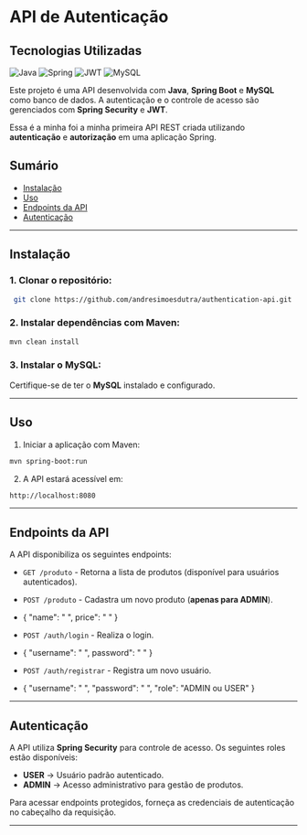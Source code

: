 # API de Autenticação

## Tecnologias Utilizadas
![Java](https://img.shields.io/badge/java-%23ED8B00.svg?style=for-the-badge&logo=openjdk&logoColor=white)
![Spring](https://img.shields.io/badge/Spring-6DB33F?style=for-the-badge&logo=spring&logoColor=white)
![JWT](https://img.shields.io/badge/JWT-000000?style=for-the-badge&logo=JSON%20web%20tokens&logoColor=white)
![MySQL](https://img.shields.io/badge/MySQL-005C84?style=for-the-badge&logo=mysql&logoColor=white)

Este projeto é uma API desenvolvida com **Java**, **Spring Boot** e **MySQL** como banco de dados. A autenticação e o controle de acesso são gerenciados com **Spring Security** e **JWT**.

Essa é a minha foi a minha primeira API REST criada utilizando **autenticação** e **autorização** em uma aplicação Spring.



## Sumário

- [Instalação](#instala%C3%A7%C3%A3o)
- [Uso](#uso)
- [Endpoints da API](#endpoints-da-api)
- [Autenticação](#autentica%C3%A7%C3%A3o)

---

## Instalação

### 1. Clonar o repositório:

```sh
 git clone https://github.com/andresimoesdutra/authentication-api.git
```

### 2. Instalar dependências com Maven:

```sh
mvn clean install
```

### 3. Instalar o MySQL:

Certifique-se de ter o **MySQL** instalado e configurado.

---

## Uso

1. Iniciar a aplicação com Maven:

```sh
mvn spring-boot:run
```

2. A API estará acessível em:

```sh
http://localhost:8080
```

---

## Endpoints da API

A API disponibiliza os seguintes endpoints:

- `GET /produto` - Retorna a lista de produtos (disponível para usuários autenticados).
- `POST /produto` - Cadastra um novo produto (**apenas para ADMIN**).
- { "name": " ", price": " " }
 
- `POST /auth/login` - Realiza o login.
- { "username": " ", password": " " }
   
- `POST /auth/registrar` - Registra um novo usuário.
- { "username": " ", "password": " ", "role": "ADMIN ou USER" }

---

## Autenticação

A API utiliza **Spring Security** para controle de acesso. Os seguintes roles estão disponíveis:

- **USER** → Usuário padrão autenticado.
- **ADMIN** → Acesso administrativo para gestão de produtos.

Para acessar endpoints protegidos, forneça as credenciais de autenticação no cabeçalho da requisição.

---
